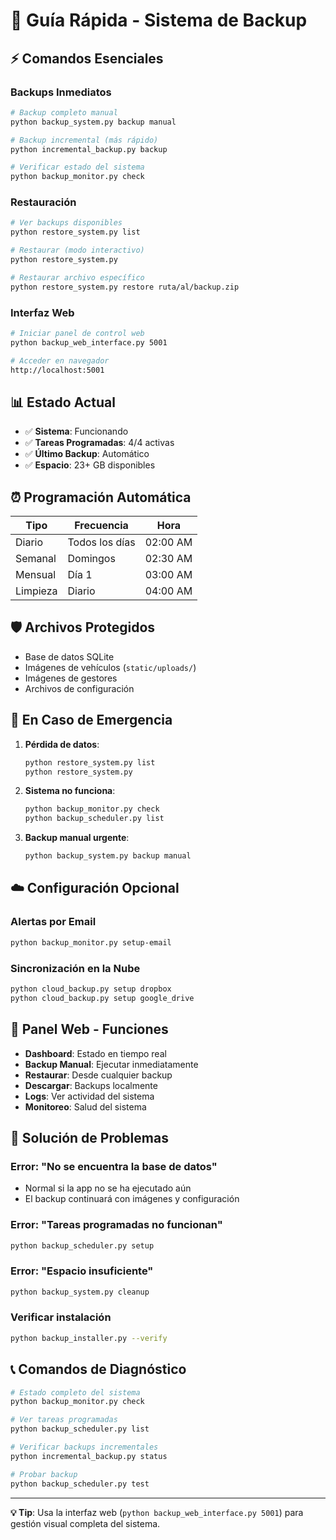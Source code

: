 # 🚀 Guía Rápida - Sistema de Backup

## ⚡ Comandos Esenciales

### Backups Inmediatos
```bash
# Backup completo manual
python backup_system.py backup manual

# Backup incremental (más rápido)
python incremental_backup.py backup

# Verificar estado del sistema
python backup_monitor.py check
```

### Restauración
```bash
# Ver backups disponibles
python restore_system.py list

# Restaurar (modo interactivo)
python restore_system.py

# Restaurar archivo específico
python restore_system.py restore ruta/al/backup.zip
```

### Interfaz Web
```bash
# Iniciar panel de control web
python backup_web_interface.py 5001

# Acceder en navegador
http://localhost:5001
```

## 📊 Estado Actual

- ✅ **Sistema**: Funcionando
- ✅ **Tareas Programadas**: 4/4 activas
- ✅ **Último Backup**: Automático
- ✅ **Espacio**: 23+ GB disponibles

## ⏰ Programación Automática

| Tipo | Frecuencia | Hora |
|------|------------|------|
| Diario | Todos los días | 02:00 AM |
| Semanal | Domingos | 02:30 AM |
| Mensual | Día 1 | 03:00 AM |
| Limpieza | Diario | 04:00 AM |

## 🛡️ Archivos Protegidos

- Base de datos SQLite
- Imágenes de vehículos (`static/uploads/`)
- Imágenes de gestores
- Archivos de configuración

## 🚨 En Caso de Emergencia

1. **Pérdida de datos**:
   ```bash
   python restore_system.py list
   python restore_system.py
   ```

2. **Sistema no funciona**:
   ```bash
   python backup_monitor.py check
   python backup_scheduler.py list
   ```

3. **Backup manual urgente**:
   ```bash
   python backup_system.py backup manual
   ```

## ☁️ Configuración Opcional

### Alertas por Email
```bash
python backup_monitor.py setup-email
```

### Sincronización en la Nube
```bash
python cloud_backup.py setup dropbox
python cloud_backup.py setup google_drive
```

## 📱 Panel Web - Funciones

- **Dashboard**: Estado en tiempo real
- **Backup Manual**: Ejecutar inmediatamente
- **Restaurar**: Desde cualquier backup
- **Descargar**: Backups localmente
- **Logs**: Ver actividad del sistema
- **Monitoreo**: Salud del sistema

## 🔧 Solución de Problemas

### Error: "No se encuentra la base de datos"
- Normal si la app no se ha ejecutado aún
- El backup continuará con imágenes y configuración

### Error: "Tareas programadas no funcionan"
```bash
python backup_scheduler.py setup
```

### Error: "Espacio insuficiente"
```bash
python backup_system.py cleanup
```

### Verificar instalación
```bash
python backup_installer.py --verify
```

## 📞 Comandos de Diagnóstico

```bash
# Estado completo del sistema
python backup_monitor.py check

# Ver tareas programadas
python backup_scheduler.py list

# Verificar backups incrementales
python incremental_backup.py status

# Probar backup
python backup_scheduler.py test
```

---

**💡 Tip**: Usa la interfaz web (`python backup_web_interface.py 5001`) para gestión visual completa del sistema.
